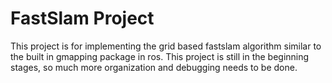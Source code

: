 # FastSlam Project
This project is for implementing the grid based fastslam algorithm similar to the built in gmapping package in ros. This project is still in the beginning stages, so much more organization and debugging needs to be done.
